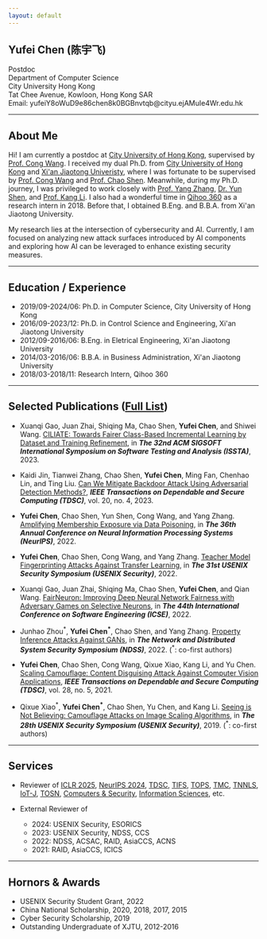 ```yaml
---
layout: default
---
```


## Yufei Chen (陈宇飞)

Postdoc
<br>Department of Computer Science
<br>City University Hong Kong
<br>Tat Chee Avenue, Kowloon, Hong Kong SAR
<br>Email: 
<span class="email">
yufei<o>Y8oWuD9e86</o>chen8<o>k0BGBnvtqb</o>@cityu<o>.ejAMuIe4Wr</o>.edu.hk
</span>

<div class="icons">
<a href="{{ site.google_scholar }}"><span class="google-scholar"></span></a>
<a href="{{ site.linkedin }}"><span class="linkedin"></span></a>
<a href="{{ site.github }}"><span class="github"></span></a>
<a href="{{ site.dblp }}"><span class="dblp"></span></a>
</div>

---

## About Me

Hi! I am currently a postdoc at [City University of Hong Kong](https://www.cityu.edu.hk/), supervised by [Prof. Cong Wang](https://www.cs.cityu.edu.hk/~congwang/). 
I received my dual Ph.D. from [City University of Hong Kong](https://www.cityu.edu.hk/) and [Xi'an Jiaotong Univeristy](http://en.xjtu.edu.cn/), where I was fortunate to be supervised by [Prof. Cong Wang](https://www.cs.cityu.edu.hk/~congwang/) and [Prof. Chao Shen](https://gr.xjtu.edu.cn/en/web/cshen/english).
Meanwhile, during my Ph.D. journey, I was privileged to work closely with [Prof. Yang Zhang](https://yangzhangalmo.github.io/publications/), [Dr. Yun Shen](https://uk.linkedin.com/in/yun-shen-24336257), and [Prof. Kang Li](https://cobweb.cs.uga.edu/~kangli/).
I also had a wonderful time in [Qihoo 360](http://www.360.cn/about/englishversion.html) as a research intern in 2018.
Before that, I obtained B.Eng. and B.B.A. from Xi'an Jiaotong University.

My research lies at the intersection of cybersecurity and AI. Currently, I am focused on analyzing new attack surfaces introduced by AI components and exploring how AI can be leveraged to enhance existing security measures.

---

## Education / Experience

- 2019/09-2024/06: Ph.D. in Computer Science, City University of Hong Kong
- 2016/09-2023/12: Ph.D. in Control Science and Engineering, Xi'an Jiaotong University
- 2012/09-2016/06: B.Eng. in Eletrical Engineering, Xi'an Jiaotong University
- 2014/03-2016/06: B.B.A. in Business Administration, Xi'an Jiaotong University
- 2018/03-2018/11: Research Intern, Qihoo 360

---

## Selected Publications ([Full List](https://scholar.google.com/citations?hl=en&user=piVw5goAAAAJ&view_op=list_works&sortby=pubdate))

- Xuanqi Gao, Juan Zhai, Shiqing Ma, Chao Shen, **Yufei Chen**, and Shiwei Wang. [CILIATE: Towards Fairer Class-Based Incremental Learning by Dataset and Training Refinement](https://dl.acm.org/doi/abs/10.1145/3597926.3598071), in **_The 32nd ACM SIGSOFT International Symposium on Software Testing and Analysis (ISSTA)_**, 2023.

- Kaidi Jin, Tianwei Zhang, Chao Shen, **Yufei Chen**, Ming Fan, Chenhao Lin, and Ting Liu. [Can We Mitigate Backdoor Attack Using Adversarial Detection Methods?](https://ieeexplore.ieee.org/abstract/document/9844276), **_IEEE Transactions on Dependable and Secure Computing (TDSC)_**, vol. 20, no. 4, 2023.

- **Yufei Chen**, Chao Shen, Yun Shen, Cong Wang, and Yang Zhang. [Amplifying Membership Exposure via Data Poisoning](https://proceedings.neurips.cc/paper_files/paper/2022/hash/c0f240bb986df54b38026398da1ae72a-Abstract-Conference.html), in **_The 36th Annual Conference on Neural Information Processing Systems (NeurIPS)_**, 2022.

- **Yufei Chen**, Chao Shen, Cong Wang, and Yang Zhang. [Teacher Model Fingerprinting Attacks Against Transfer Learning](https://www.usenix.org/conference/usenixsecurity22/presentation/chen-yufei), in **_The 31st USENIX Security Symposium (USENIX Security)_**, 2022.

- Xuanqi Gao, Juan Zhai, Shiqing Ma, Chao Shen, **Yufei Chen**, and Qian Wang. [FairNeuron: Improving Deep Neural Network Fairness with Adversary Games on Selective Neurons](https://dl.acm.org/doi/abs/10.1145/3510003.3510087), in **_The 44th International Conference on Software Engineering (ICSE)_**, 2022.

- Junhao Zhou<sup>\*</sup>, **Yufei Chen<sup>\*</sup>**, Chao Shen, and Yang Zhang. [Property Inference Attacks Against GANs](https://www.ndss-symposium.org/ndss-paper/auto-draft-240/), in **_The Network and Distributed System Security Symposium (NDSS)_**, 2022. (<sup>\*</sup>: co-first authors)

- **Yufei Chen**, Chao Shen, Cong Wang, Qixue Xiao, Kang Li, and Yu Chen. [Scaling Camouflage: Content Disguising Attack Against Computer Vision Applications](https://ieeexplore.ieee.org/abstract/document/8982037), **_IEEE Transactions on Dependable and Secure Computing (TDSC)_**, vol. 28, no. 5, 2021.

- Qixue Xiao<sup>\*</sup>, **Yufei Chen<sup>\*</sup>**, Chao Shen, Yu Chen, and Kang Li. [Seeing is Not Believing: Camouflage Attacks on Image Scaling Algorithms](https://www.usenix.org/conference/usenixsecurity19/presentation/xiao), in **_The 28th USENIX Security Symposium (USENIX Security)_**, 2019. (<sup>\*</sup>: co-first authors)

---

## Services

- Reviewer of [ICLR 2025](https://iclr.cc/), [NeurIPS 2024](https://neurips.cc/), [TDSC](https://ieeexplore.ieee.org/xpl/RecentIssue.jsp?punumber=8858), [TIFS](https://ieeexplore.ieee.org/xpl/RecentIssue.jsp?punumber=10206), [TOPS](https://dl.acm.org/journal/tops), [TMC](https://ieeexplore.ieee.org/xpl/RecentIssue.jsp?punumber=7755), [TNNLS](https://ieeexplore.ieee.org/xpl/RecentIssue.jsp?punumber=5962385), [IoT-J](https://ieeexplore.ieee.org/xpl/RecentIssue.jsp?punumber=6488907), [TOSN](https://dl.acm.org/journal/tosn), [Computers & Security](https://www.sciencedirect.com/journal/computers-and-security), [Information Sciences](https://www.sciencedirect.com/journal/information-sciences), etc.

- External Reviewer of  
	- 2024: USENIX Security, ESORICS
	- 2023: USENIX Security, NDSS, CCS
	- 2022: NDSS, ACSAC, RAID, AsiaCCS, ACNS
	- 2021: RAID, AsiaCCS, ICICS

---

## Hornors & Awards
- USENIX Security Student Grant, 2022
- China National Scholarship, 2020, 2018, 2017, 2015
- Cyber Security Scholarship, 2019
- Outstanding Undergraduate of XJTU, 2012-2016
